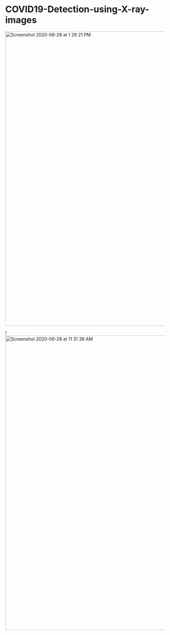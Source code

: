 # COVID19-Detection-using-X-ray-images
<img width="931" alt="Screenshot 2020-06-28 at 1 29 21 PM" src="https://user-images.githubusercontent.com/24360630/85957575-6401ac00-b943-11ea-9fb7-8f26a90aa991.png">

!<img width="931" alt="Screenshot 2020-06-28 at 11 31 38 AM" src="https://user-images.githubusercontent.com/24360630/85957540-1127f480-b943-11ea-9469-c15363926ab6.png">

